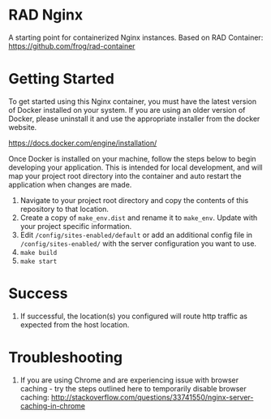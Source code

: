 # RAD Nginx
A starting point for containerized Nginx instances.  Based on RAD Container:  https://github.com/frog/rad-container

# Getting Started
To get started using this Nginx container, you must have the latest version of Docker installed on your system.  If you are using an older version of Docker, please uninstall it and use the appropriate installer from the docker website.

https://docs.docker.com/engine/installation/

Once Docker is installed on your machine, follow the steps below to begin developing your application.  This is intended for local development, and will map your project root directory into the container and auto restart the application when changes are made.

1.  Navigate to your project root directory and copy the contents of this repository to that location.
2.  Create a copy of `make_env.dist` and rename it to `make_env`.  Update with your project specific information.
3.  Edit `/config/sites-enabled/default` or add an additional config file in `/config/sites-enabled/` with the server configuration you want to use.
3.  `make build`
4.  `make start`

# Success
1.  If successful, the location(s) you configured will route http traffic as expected from the host location.

# Troubleshooting

1.  If you are using Chrome and are experiencing issue with browser caching - try the steps outlined here to temporarily disable browser caching:  http://stackoverflow.com/questions/33741550/nginx-server-caching-in-chrome